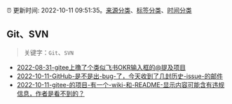 :alarm_clock: 更新时间: 2022-10-11 09:51:35。[来源分类](../README.md)、[标签分类](../TAGS.md)、[时间分类](../TIMELINE.md)

## Git、SVN


> 关键字：`Git`、`SVN`



- [2022-08-31-gitee上撸了个类似飞书OKR输入框的@提及项目](https://www.zhangxinxu.com/wordpress/2022/08/gitee-feishu-okr-at-mention/) 
- [2022-10-11-GitHub-是不是出-bug-了，今天收到了几封历史-issue-的邮件](https://www.v2ex.com/t/886140) 
- [2022-10-11-gitee-的项目-有一个-wiki-和-README-显示内容可能含有违规信息，作者是看不到的？](https://www.v2ex.com/t/886137) 